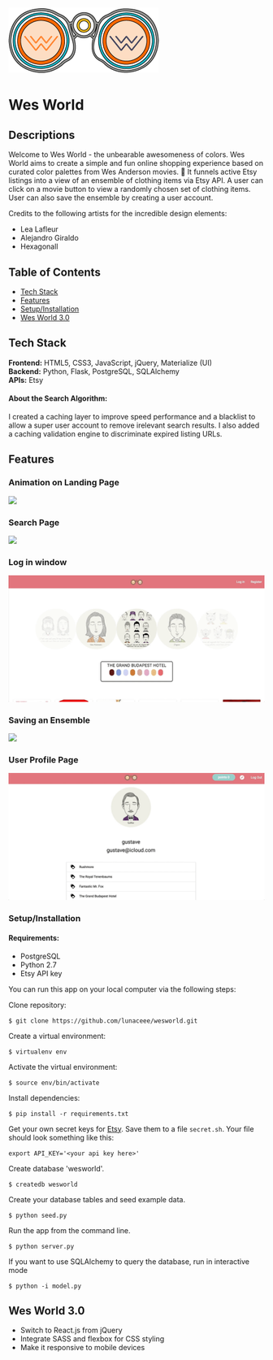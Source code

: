 # <img src="front_end/src/static/css/images/binocular-big.png">
 
# Wes World 
## Descriptions
Welcome to Wes World - the unbearable awesomeness of colors. 
Wes World aims to create a simple and fun online shopping experience based on curated color palettes from Wes Anderson movies. 🎨 It funnels active Etsy listings into a view of an ensemble of clothing items via Etsy API. A user can click on a movie button to view a randomly chosen set of clothing items. User can also save the ensemble by creating a user account. 

Credits to the following artists for the incredible design elements:
* Lea Lafleur
* Alejandro Giraldo
* Hexagonall

## Table of Contents

* [Tech Stack](#tech-stack)
* [Features](#features)
* [Setup/Installation](#installation)
* [Wes World 3.0](#future)

## <a name="tech-stack"></a>Tech Stack
__Frontend:__ HTML5, CSS3, JavaScript, jQuery, Materialize (UI) <br/>
__Backend:__ Python, Flask, PostgreSQL, SQLAlchemy <br/>
__APIs:__ Etsy <br/>

#### About the Search Algorithm:
I created a caching layer to improve speed performance and a blacklist to allow a super user account to remove irelevant search results.
I also added a caching validation engine to discriminate expired listing URLs.

## <a name="features"></a>Features
### Animation on Landing Page
<img src="front_end/src/static/css/images/gifs/ww_landing_page.gif" />

### Search Page
<img src="front_end/src/static/css/images/gifs/ww_search_page.gif" />

### Log in window
<img src="front_end/src/static/css/images/gifs/ww_log_in_page.gif" />

### Saving an Ensemble
<img src="front_end/src/static/css/images/gifs/ww_save_ensemble.gif" />

### User Profile Page
<img src="front_end/src/static/css/images/gifs/ww_user_profile.gif" />

### <a name="installation"></a>Setup/Installation

#### Requirements:

- PostgreSQL
- Python 2.7
- Etsy API key

You can run this app on your local computer via the following steps:

Clone repository:
```
$ git clone https://github.com/lunaceee/wesworld.git
```
Create a virtual environment:
```
$ virtualenv env
```
Activate the virtual environment:
```
$ source env/bin/activate
```
Install dependencies:
```
$ pip install -r requirements.txt
```
Get your own secret keys for [Etsy](). Save them to a file `secret.sh`. Your file should look something like this:
```
export API_KEY='<your api key here>'
```
Create database 'wesworld'.
```
$ createdb wesworld
```
Create your database tables and seed example data.
```
$ python seed.py
```
Run the app from the command line.
```
$ python server.py
```
If you want to use SQLAlchemy to query the database, run in interactive mode
```
$ python -i model.py
```

## <a name="future"></a>Wes World 3.0
* Switch to React.js from jQuery
* Integrate SASS and flexbox for CSS styling
* Make it responsive to mobile devices



